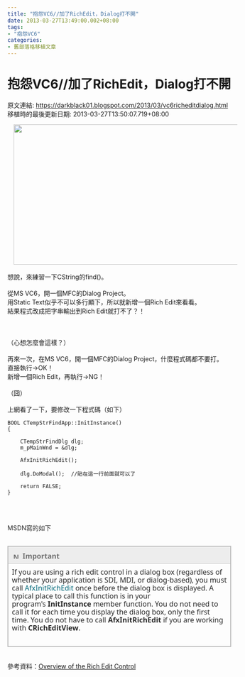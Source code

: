 ```yaml
---
title: "抱怨VC6//加了RichEdit，Dialog打不開"
date: 2013-03-27T13:49:00.002+08:00
tags: 
- "抱怨VC6"
categories:
- 舊部落格移植文章
---
```


# 抱怨VC6//加了RichEdit，Dialog打不開

原文連結: https://darkblack01.blogspot.com/2013/03/vc6richeditdialog.html
移植時的最後更新日期: 2013-03-27T13:50:07.719+08:00

<div class="separator" style="clear: both; text-align: center;"><a href="http://1.bp.blogspot.com/-a7UdVl4DAGk/UVKIYngcsTI/AAAAAAAAEpA/oRqeNUGRsy0/s1600/vcbugrichedit.png" imageanchor="1" style="margin-left: 1em; margin-right: 1em;"><img border="0" height="316" src="http://1.bp.blogspot.com/-a7UdVl4DAGk/UVKIYngcsTI/AAAAAAAAEpA/oRqeNUGRsy0/s640/vcbugrichedit.png" width="640" /></a></div><br />想說，來練習一下CString的find()。<br /><br />從MS VC6，開一個MFC的Dialog Project。<br />用Static Text似乎不可以多行顯下，所以就新增一個Rich Edit來看看。<br />結果程式改成把字串輸出到Rich Edit就打不了？！<br /><br /><a name='more'></a><br /><br />（心想怎麼會這樣？）<br /><br />再來一次，在MS VC6，開一個MFC的Dialog Project，什麼程式碼都不要打。<br />直接執行→OK！<br />新增一個Rich Edit，再執行→NG！<br /><br />（囧）<br /><br />上網看了一下，要修改一下程式碼（如下） <br /><pre class="prettyprint"><code>BOOL CTempStrFindApp::InitInstance()<br />{<br />    <br />    CTempStrFindDlg dlg;<br />    m_pMainWnd = &amp;dlg;<br /><br />    AfxInitRichEdit();<br /><br />    dlg.DoModal();  //貼在這一行前面就可以了<br /><br />    return FALSE;<br />}</code></pre><br /><div style="color: #2a2a2a; line-height: 18px; padding-bottom: 15px;"><br /></div><div style="color: #2a2a2a; line-height: 18px; padding-bottom: 15px;">MSDN寫的如下 </div><div class="seeAlsoNoToggleSection" id="sectionSection0"><div class="alert" style="font-family: 'Segoe UI', 'Lucida Grande', Verdana, Arial, Helvetica, sans-serif; font-size: 11.818181991577148px; line-height: 14.545454025268555px;"><table style="border-collapse: collapse; border: 1px solid rgb(187, 187, 187); padding: 0px; width: 100%px;"><tbody><tr><th align="left" style="background-color: #ededed; border-collapse: collapse; border-spacing: 0px; border: 1px solid rgb(187, 187, 187); color: #707070; margin: 10px; padding: 10px 11px 5px;"><img alt="Note" class="note cl_IC101471" src="http://i.msdn.microsoft.com/areas/global/content/clear.gif" style="background-attachment: scroll; background-image: url(http://i3.msdn.microsoft.com/Areas/Epx/Content/Images/ImageSprite.png); background-position: -1152px -3px; background-repeat: no-repeat no-repeat; border: 0px; height: 14px; overflow: hidden; padding-right: 5px; width: 16px;" />Important</th></tr><tr><td style="border: 1px solid rgb(187, 187, 187); color: #2a2a2a; margin: 10px; padding: 10px 8px; vertical-align: top;"><div style="line-height: 18px; padding-bottom: 0px;">If you are using a rich edit control in a dialog box (regardless of whether your application is SDI, MDI, or dialog-based), you must call&nbsp;<a href="http://msdn.microsoft.com/zh-tw/library/tt1cfb9f(v=vs.80).aspx" style="color: #03697a; text-decoration: none;">AfxInitRichEdit</a>&nbsp;once before the dialog box is displayed. A typical place to call this function is in your program's&nbsp;<b>InitInstance</b>&nbsp;member function. You do not need to call it for each time you display the dialog box, only the first time. You do not have to call&nbsp;<b>AfxInitRichEdit</b>&nbsp;if you are working with&nbsp;<b>CRichEditView</b>.</div><div><br /></div></td></tr></tbody></table></div></div><br />參考資料：<a href="http://msdn.microsoft.com/zh-tw/library/bzhya91s(v=vs.80).aspx" target="_blank">Overview of the Rich Edit Control</a>
